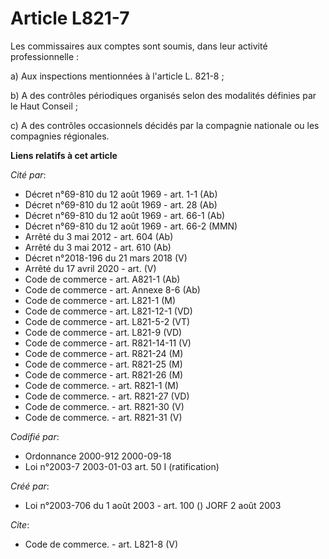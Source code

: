 # Article L821-7

Les commissaires aux comptes sont soumis, dans leur activité professionnelle : 

a) Aux inspections mentionnées à l'article L. 821-8 ;

b) A des contrôles périodiques organisés selon des modalités définies par le Haut Conseil ; 

c) A des contrôles occasionnels décidés par la compagnie nationale ou les compagnies régionales.

**Liens relatifs à cet article**

_Cité par_:

  - Décret n°69-810 du 12 août 1969 - art. 1-1 (Ab)
  - Décret n°69-810 du 12 août 1969 - art. 28 (Ab)
  - Décret n°69-810 du 12 août 1969 - art. 66-1 (Ab)
  - Décret n°69-810 du 12 août 1969 - art. 66-2 (MMN)
  - Arrêté du 3 mai 2012 - art. 604 (Ab)
  - Arrêté du 3 mai 2012 - art. 610 (Ab)
  - Décret n°2018-196 du 21 mars 2018 (V)
  - Arrêté du 17 avril 2020 - art. (V)
  - Code de commerce - art. A821-1 (Ab)
  - Code de commerce - art. Annexe 8-6 (Ab)
  - Code de commerce - art. L821-1 (M)
  - Code de commerce - art. L821-12-1 (VD)
  - Code de commerce - art. L821-5-2 (VT)
  - Code de commerce - art. L821-9 (VD)
  - Code de commerce - art. R821-14-11 (V)
  - Code de commerce - art. R821-24 (M)
  - Code de commerce - art. R821-25 (M)
  - Code de commerce - art. R821-26 (M)
  - Code de commerce. - art. R821-1 (M)
  - Code de commerce. - art. R821-27 (VD)
  - Code de commerce. - art. R821-30 (V)
  - Code de commerce. - art. R821-31 (V)

_Codifié par_:

  - Ordonnance 2000-912 2000-09-18
  - Loi n°2003-7 2003-01-03 art. 50 I (ratification)

_Créé par_:

  - Loi n°2003-706 du 1 août 2003 - art. 100 () JORF 2 août 2003

_Cite_:

  - Code de commerce. - art. L821-8 (V)
